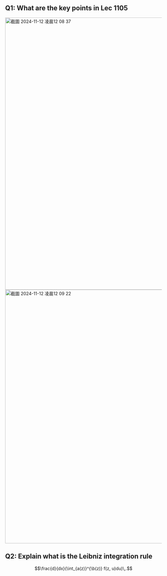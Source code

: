 ## Q1: What are the key points in Lec 1105

<img width="876" alt="截圖 2024-11-12 凌晨12 08 37" src="https://github.com/user-attachments/assets/5b451d61-ef63-4eaa-829a-ee0cb63f7698">
<img width="817" alt="截圖 2024-11-12 凌晨12 09 22" src="https://github.com/user-attachments/assets/d2139cee-63d6-4074-8ab9-3694d5c9f457">

## Q2: Explain what is the Leibniz integration rule
$$\frac{d}{dx}(\int_{a(z)}^{\b(z)} f(z, u)du)\,.$$

